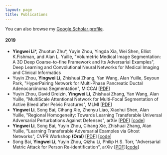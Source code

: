 ```yaml
---
layout: page
title: Publications
---
```


You can also browse my <a href="https://scholar.google.com/citations?user=phWmJeIAAAAJ" target="_blank">Google Scholar profile</a>.
<br />

#### 2019
- **Yingwei Li**\*, Zhuotun Zhu\*, Yuyin Zhou, Yingda Xia, Wei Shen, Elliot K.Fishman, and Alan L. Yuille, "Volumetric Medical Image Segmentation: A 3D Deep Coarse-to-fine Framework and Its Adversarial Examples", Deep Learning and Convolutional Neural Networks for Medical Imaging and Clinical Informatics
- Yuyin Zhou, **Yingwei Li**, Zhishuai Zhang, Yan Wang, Alan Yuille, Seyoun Park, "HyperPairing Network for Multi-Phase Pancreatic Ductal Adenocarcinoma Segmentation", MICCAI [[PDF](https://arxiv.org/pdf/1909.00906.pdf)]
- Yuyin Zhou, David Dreizin, **Yingwei Li**, Zhishuai Zhang, Yan Wang, Alan Yuille, "MultiScale Attentional Network for Multi-Focal Segmentation of Active Bleed after Pelvic Fractures", MLMI [[PDF](https://arxiv.org/pdf/1906.09540.pdf)]
- **Yingwei Li**, Song Bai, Cihang Xie, Zhenyu Liao, Xiaohui Shen, Alan Yuille, "Regional Homogeneity: Towards Learning Transferable Universal Adversarial Perturbations Against Defenses", arXiv [[PDF](https://arxiv.org/pdf/1904.00979.pdf)] [[code](https://github.com/LiYingwei/Regional-Homogeneity)]
- **Yingwei Li**, Song Bai, Yuyin Zhou, Cihang Xie, Zhishuai Zhang, Alan Yuille, "Learning Transferable Adversarial Examples via Ghost Networks", CVPR Workshop **(Oral)** [[PDF](https://arxiv.org/pdf/1812.03413.pdf)] [[code](https://github.com/LiYingwei/ghost-network)]
- Song Bai, **Yingwei Li**, Yuyin Zhou, Qizhu Li, Philip H.S. Torr, "Adversarial Metric Attack for Person Re-identification", arXiv [[PDF](https://arxiv.org/pdf/1901.10650.pdf)][[code](https://github.com/SongBaiHust/Adversarial_Metric_Attack)]
<br />
